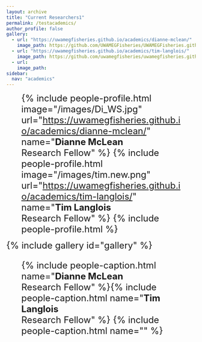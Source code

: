 ```yaml
---
layout: archive
title: "Current Researchers1"
permalink: /testacademics/
author_profile: false
gallery:
  - url: "https://uwamegfisheries.github.io/academics/dianne-mclean/"
    image_path: https://github.com/UWAMEGFisheries/UWAMEGFisheries.github.io/blob/master/images/Di_WS.jpg?raw=true
  - url: "https://uwamegfisheries.github.io/academics/tim-langlois/"
    image_path: https://github.com/uwamegfisheries/uwamegfisheries.github.io/blob/master/images/tim.new.png?raw=true
  - url: 
    image_path: 
sidebar:
  nav: "academics"
---
```

<font size="5"><figure class="third" align="left">
  {% include people-profile.html image="/images/Di_WS.jpg" url="https://uwamegfisheries.github.io/academics/dianne-mclean/" name="<b>Dianne McLean</b><br />Research Fellow" %}
  {% include people-profile.html image="/images/tim.new.png" url="https://uwamegfisheries.github.io/academics/tim-langlois/" name="<b>Tim Langlois</b><br />Research Fellow" %}
  {% include people-profile.html %}
	</figure>
</font>

<font size="5">
{% include gallery id="gallery" %} <br /> <figure class="third" align="left">
{% include people-caption.html name="<b>Dianne McLean</b><br />Research Fellow" %}{% include people-caption.html name="<b>Tim Langlois</b><br />Research Fellow" %}
{% include people-caption.html name="" %}</figure>
</font>
